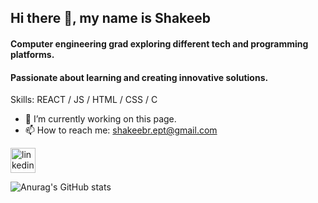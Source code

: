 ## Hi there 👋, my name is Shakeeb
#### Computer engineering grad exploring different tech and programming platforms. 
#### Passionate about learning and creating innovative solutions.

Skills: REACT / JS / HTML / CSS / C

- 🔭 I’m currently working on this page. 
- 📫 How to reach me: shakeebr.ept@gmail.com 


[<img src='https://cdn.jsdelivr.net/npm/simple-icons@3.0.1/icons/linkedin.svg' alt='linkedin' height='40'>](https://www.linkedin.com/in/shakeebur/)  

![Anurag's GitHub stats](https://github-readme-stats.vercel.app/api?username=shakeebur&hide=contribs,prs)
